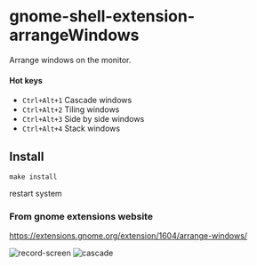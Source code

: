 # gnome-shell-extension-arrangeWindows

Arrange windows on the monitor.

#### Hot keys

* `Ctrl+Alt+1` Cascade windows
* `Ctrl+Alt+2` Tiling windows
* `Ctrl+Alt+3` Side by side windows
* `Ctrl+Alt+4` Stack windows

## Install

```
make install
```
restart system

### From gnome extensions website

https://extensions.gnome.org/extension/1604/arrange-windows/

![record-screen](/arrange-windows.gif)
![cascade](/cascade.png)
